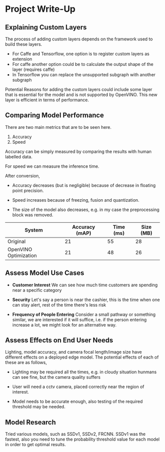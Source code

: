 # Project Write-Up

## Explaining Custom Layers

The process of adding custom layers depends on the framework used to build these layers.

- For Caffe and Tensorflow, one option is to register custom layers as extension
- For caffe another option could be to calculate the output shape of the layer (requires caffe)
- In Tensorflow you can replace the unsupported subgraph with another subgraph

Potential Reasons for adding the custom layers could include some layer that is essential for the model and is not supported by OpenVINO.
This new layer is efficient in terms of performance.

## Comparing Model Performance

There are two main metrics that are to be seen here.
1. Accuracy
2. Speed

Accuracy can be simply measured by comparing the results with human labelled data.

For speed we can measure the inference time.

After conversion, 

- Accuracy decreases (but is negligible) because of decrease in floating point precision.

- Speed increases because of freezing, fusion and quantization.

- The size of the model also decreases, e.g. in my case the preprocessing block was removed.

|System |Accuracy (mAP)  |Time (ms)  |Size (MB)  |
|---|---|---|---|
|Original   |21   |55   |28   |
|OpenVINO Optimization   |21   |48   |26   |


## Assess Model Use Cases

- **Customer Interest**
We can see how much time customers are spending near a specific category

- **Security**
Let's say a person is near the cashier, this is the time when one can stay alert, rest of the time there's less risk

- **Frequency of People Entering**
Consider a small pathway or something similar, we are interested if it will suffice, i.e. if the person entering increase a lot, we might look for an alternative way.


## Assess Effects on End User Needs

Lighting, model accuracy, and camera focal length/image size have different effects on a
deployed edge model. The potential effects of each of these are as follows, 

- Lighting may be required all the times, e.g. in cloudy situation hunmans can see fine, but the camera quality suffers

- User will need a cctv camera, placed correctly near the region of interest.

- Model needs to be accurate enough, also testing of the required threshold may be needed.

## Model Research

Tried various models, such as SSDv1, SSDv2, FRCNN. SSDv1 was the fastest, also you need to tune the probability threshold value for each model in order to get optimal results.
